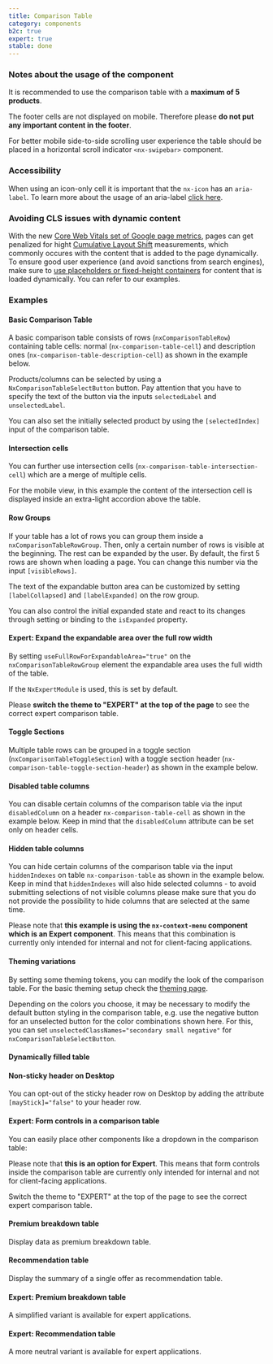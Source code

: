 ```yaml
---
title: Comparison Table
category: components
b2c: true
expert: true
stable: done
---
```


### Notes about the usage of the component

It is recommended to use the comparison table with a **maximum of 5 products**.

The footer cells are not displayed on mobile. Therefore please **do not put any important content in the footer**.

For better mobile side-to-side scrolling user experience the table should be placed in a horizontal scroll indicator `<nx-swipebar>` component.

### Accessibility

When using an icon-only cell it is important that the `nx-icon` has an `aria-label`. To learn more about the usage of an aria-label [click here](./documentation/accessibility/overview#usage-of-aria-label).

### Avoiding CLS issues with dynamic content

With the new [Core Web Vitals set of Google page metrics](https://web.dev/vitals/), pages can get penalized for hight [Cumulative Layout Shift](https://web.dev/cls/) measurements, which commonly occures with the content that is added to the page dynamically. To ensure good user experience (and avoid sanctions from search engines), make sure to [use placeholders or fixed-height containers](https://web.dev/optimize-cls/#dynamic-content) for content that is loaded dynamically. You can refer to our examples.

### Examples

#### Basic Comparison Table

A basic comparison table consists of rows (`nxComparisonTableRow`) containing table cells: normal (`nx-comparison-table-cell`) and description ones (`nx-comparison-table-description-cell`) as shown in the example below.

Products/columns can be selected by using a `NxComparisonTableSelectButton` button. Pay attention that you have to specify the text of the button via the inputs `selectedLabel` and `unselectedLabel`.

You can also set the initially selected product by using the `[selectedIndex]` input of the comparison table.

<!-- example(comparison-table) -->

#### Intersection cells

You can further use intersection cells (`nx-comparison-table-intersection-cell`) which are a merge of multiple cells.

For the mobile view, in this example the content of the intersection cell is displayed inside an extra-light accordion above the table.

<!-- example(comparison-table-with-intersection) -->

#### Row Groups

If your table has a lot of rows you can group them inside a `nxComparisonTableRowGroup`. Then, only a certain number of rows is visible at the beginning. The rest can be expanded by the user. By default, the first 5 rows are shown when loading a page. You can change this number via the input `[visibleRows]`.

The text of the expandable button area can be customized by setting `[labelCollapsed]` and `[labelExpanded]` on the row group.

You can also control the initial expanded state and react to its changes through setting or binding to the `isExpanded` property.

<!-- example(comparison-table-row-group) -->

<div class="docs-expert-container">

#### Expert: Expand the expandable area over the full row width

By setting `useFullRowForExpandableArea="true"` on the `nxComparisonTableRowGroup` element the expandable area uses the full width of the table.

If the `NxExpertModule` is used, this is set by default.

Please **switch the theme to "EXPERT" at the top of the page** to see the correct expert comparison table.

<!-- example(comparison-table-expandable-area) -->

</div>

#### Toggle Sections

Multiple table rows can be grouped in a toggle section (`nxComparisonTableToggleSection`) with a toggle section header (`nx-comparison-table-toggle-section-header`) as shown in the example below.

<!-- example(comparison-table-with-toggle-sections) -->

#### Disabled table columns

You can disable certain columns of the comparison table via the input `disabledColumn` on a header `nx-comparison-table-cell` as shown in the example below. Keep in mind that the `disabledColumn` attribute can be set only on header cells.

<!-- example(comparison-table-disabled-columns) -->

#### Hidden table columns

You can hide certain columns of the comparison table via the input `hiddenIndexes` on table `nx-comparison-table` as shown in the example below. Keep in mind that `hiddenIndexes` will also hide selected columns - to avoid submitting selections of not visible columns please make sure that you do not provide the possibility to hide columns that are selected at the same time.

Please note that **this example is using the `nx-context-menu` component which is an Expert component**. This means that this combination is currently only intended for internal and not for client-facing applications.

<!-- example(comparison-table-hidden-columns) -->

<div class="docs-private">

#### Theming variations

By setting some theming tokens, you can modify the look of the comparison table. For the basic theming setup check the [theming page](./documentation/theming).

Depending on the colors you choose, it may be necessary to modify the default button styling in the comparison table, e.g. use the negative button for an unselected button for the color combinations shown here. For this, you can set `unselectedClassNames="secondary small negative"` for `nxComparisonTableSelectButton`.

<!-- example(comparison-table-private-modify-theming, { "privateExample": true, "hideStackblitzButton": true }) -->

</div>

#### Dynamically filled table

<!-- example(comparison-table-dynamic) -->

#### Non-sticky header on Desktop

You can opt-out of the sticky header row on Desktop by adding the attribute `[mayStick]="false"` to your header row.

<!-- example(comparison-table-non-sticky-header) -->

<div class="docs-expert-container">

#### Expert: Form controls in a comparison table

You can easily place other components like a dropdown in the comparison table:

Please note that **this is an option for Expert**. This means that form controls inside the comparison table are currently only intended for internal and not for client-facing applications.

Switch the theme to "EXPERT" at the top of the page to see the correct expert comparison table.

<!-- example(comparison-table-form-elements) -->

</div>

#### Premium breakdown table

Display data as premium breakdown table.

<!-- example(breakdown-table) -->

#### Recommendation table

Display the summary of a single offer as recommendation table.

<!-- example(recommendation-table) -->

<div class="docs-expert-container">

#### Expert: Premium breakdown table

A simplified variant is available for expert applications.

<!-- example(breakdown-table-expert) -->

#### Expert: Recommendation table

A more neutral variant is available for expert applications.

<!-- example(recommendation-table-expert) -->

</div>
